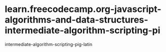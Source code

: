 # learn.freecodecamp.org-javascript-algorithms-and-data-structures-intermediate-algorithm-scripting-pi
intermediate-algorithm-scripting-pig-latin
